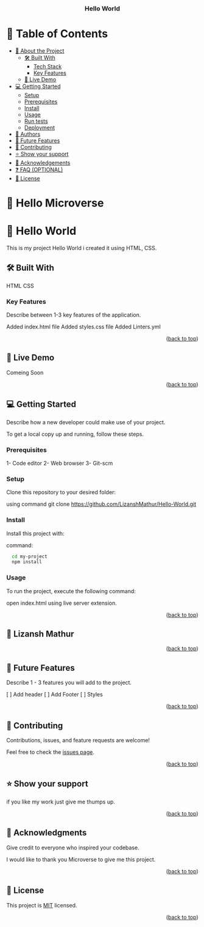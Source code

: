<a name="readme-top"></a>


<div align="center">

  <h3><b>Hello World</b></h3>

</div>


# 📗 Table of Contents

- [📖 About the Project](#about-project)
  - [🛠 Built With](#built-with)
    - [Tech Stack](#tech-stack)
    - [Key Features](#key-features)
  - [🚀 Live Demo](#live-demo)
- [💻 Getting Started](#getting-started)
  - [Setup](#setup)
  - [Prerequisites](#prerequisites)
  - [Install](#install)
  - [Usage](#usage)
  - [Run tests](#run-tests)
  - [Deployment](#deployment)
- [👥 Authors](#authors)
- [🔭 Future Features](#future-features)
- [🤝 Contributing](#contributing)
- [⭐️ Show your support](#support)
- [🙏 Acknowledgements](#acknowledgements)
- [❓ FAQ (OPTIONAL)](#faq)
- [📝 License](#license)

# 📖 Hello Microverse <a name="Greet Microverse"></a>

# 📖 Hello World <a name="about-project"></a>

This is my project Hello World i created it using HTML, CSS.

## 🛠 Built With <a name="built-with"></a>

HTML
CSS



### Key Features <a name="key-features"></a>

 Describe between 1-3 key features of the application.

Added index.html file
Added styles.css file
Added Linters.yml

<p align="right">(<a href="#readme-top">back to top</a>)</p>


## 🚀 Live Demo <a name="live-demo"></a>

 Comeing Soon

<p align="right">(<a href="#readme-top">back to top</a>)</p>



## 💻 Getting Started <a name="getting-started"></a>

 Describe how a new developer could make use of your project.

To get a local copy up and running, follow these steps.

### Prerequisites

1- Code editor
2- Web browser
3- Git-scm


### Setup

Clone this repository to your desired folder:

using command 
git clone https://github.com/LizanshMathur/Hello-World.git

### Install

Install this project with:

 command:

```sh
  cd my-project
  npm install
```


### Usage

To run the project, execute the following command:

open index.html using live server extension.


<p align="right">(<a href="#readme-top">back to top</a>)</p>


## 👥 Lizansh Mathur <a name="authors"></a>


<p align="right">(<a href="#readme-top">back to top</a>)</p>



## 🔭 Future Features <a name="future-features"></a>

 Describe 1 - 3 features you will add to the project.

 [ ] Add header
 [ ] Add Footer
 [ ] Styles

<p align="right">(<a href="#readme-top">back to top</a>)</p>



## 🤝 Contributing <a name="contributing"></a>

Contributions, issues, and feature requests are welcome!

Feel free to check the [issues page](../../issues/).

<p align="right">(<a href="#readme-top">back to top</a>)</p>



## ⭐️ Show your support <a name="support"></a>

 if you like my work just give me thumps up.

<p align="right">(<a href="#readme-top">back to top</a>)</p>



## 🙏 Acknowledgments <a name="acknowledgements"></a>

 Give credit to everyone who inspired your codebase.

I would like to thank you Microverse to give me this project.

<p align="right">(<a href="#readme-top">back to top</a>)</p>




## 📝 License <a name="license"></a>

This project is [MIT](./LICENSE) licensed.


<p align="right">(<a href="#readme-top">back to top</a>)</p>
